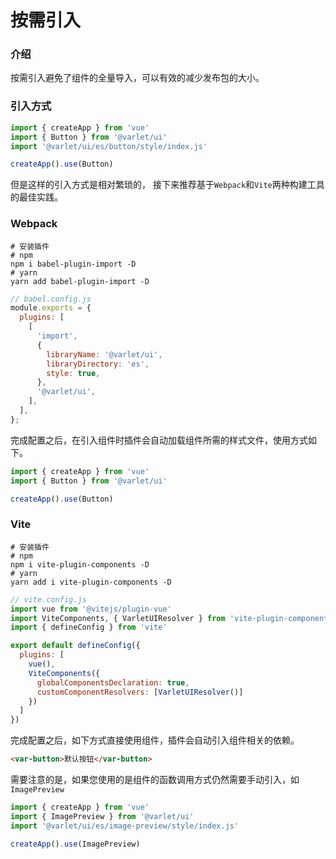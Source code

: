 # 按需引入

### 介绍
按需引入避免了组件的全量导入，可以有效的减少发布包的大小。

### 引入方式

```js
import { createApp } from 'vue'
import { Button } from '@varlet/ui'
import '@varlet/ui/es/button/style/index.js'

createApp().use(Button)
```

但是这样的引入方式是相对繁琐的，
接下来推荐基于`Webpack`和`Vite`两种构建工具的最佳实践。

### Webpack

```shell
# 安装插件
# npm
npm i babel-plugin-import -D 
# yarn
yarn add babel-plugin-import -D
```

```js
// babel.config.js
module.exports = {
  plugins: [
    [
      'import',
      {
        libraryName: '@varlet/ui',
        libraryDirectory: 'es',
        style: true,
      },
      '@varlet/ui',
    ],
  ],
};
```

完成配置之后，在引入组件时插件会自动加载组件所需的样式文件，使用方式如下。

```js
import { createApp } from 'vue'
import { Button } from '@varlet/ui'

createApp().use(Button)
```

### Vite

```shell
# 安装插件
# npm
npm i vite-plugin-components -D
# yarn
yarn add i vite-plugin-components -D
```

```js
// vite.config.js
import vue from '@vitejs/plugin-vue'
import ViteComponents, { VarletUIResolver } from 'vite-plugin-components'
import { defineConfig } from 'vite'

export default defineConfig({
  plugins: [
    vue(),
    ViteComponents({
      globalComponentsDeclaration: true,
      customComponentResolvers: [VarletUIResolver()]
    })
  ]
})
```

完成配置之后，如下方式直接使用组件，插件会自动引入组件相关的依赖。

```html
<var-button>默认按钮</var-button>
```

需要注意的是，如果您使用的是组件的函数调用方式仍然需要手动引入，如`ImagePreview`

```js
import { createApp } from 'vue'
import { ImagePreview } from '@varlet/ui'
import '@varlet/ui/es/image-preview/style/index.js'

createApp().use(ImagePreview)
```


